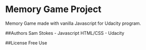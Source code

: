 # Memory Game Project
Memory Game made with vanilla Javascript for Udacity program. 

##Authors
Sam Stokes - Javascript
HTML/CSS - Udacity

##License
Free Use



